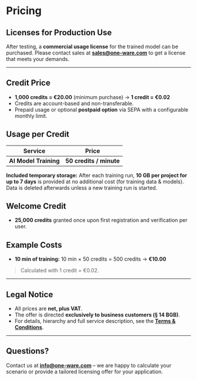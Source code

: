 # Pricing

## Licenses for Production Use

After testing, a **commercial usage license** for the trained model can be purchased.
Please contact sales at **[sales@one-ware.com](mailto:sales@one-ware.com)** to get a license that meets your demands.

---

## Credit Price

* **1,000 credits = €20.00** (minimum purchase) → **1 credit = €0.02**
* Credits are account-based and non-transferable.
* Prepaid usage or optional **postpaid option** via SEPA with a configurable monthly limit.

## Usage per Credit

| Service                                  | Price                             |
| ---------------------------------------- | --------------------------------- |
| **AI Model Training**                    | **50 credits / minute**           |

**Included temporary storage:** After each training run, **10 GB per project for up to 7 days** is provided at no additional cost (for training data & models). Data is deleted afterwards unless a new training run is started.

## Welcome Credit

* **25,000 credits** granted once upon first registration and verification per user.

## Example Costs

* **10 min of training:** 10 min × 50 credits = 500 credits → **€10.00**

> Calculated with 1 credit = €0.02.

---

## Legal Notice

* All prices are **net, plus VAT**.
* The offer is directed **exclusively to business customers (§ 14 BGB)**.
* For details, hierarchy and full service description, see the **[Terms & Conditions](/docs/contact/terms)**.


---

## Questions?

Contact us at **[info@one-ware.com](mailto:info@one-ware.com)** – we are happy to calculate your scenario or provide a tailored licensing offer for your application.

